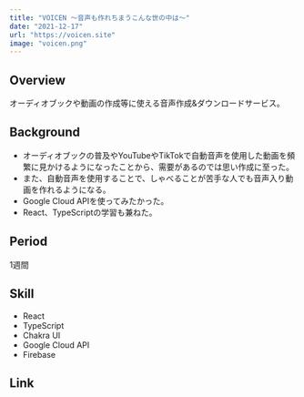 ```yaml
---
title: "VOICEN 〜音声も作れちまうこんな世の中は〜"
date: "2021-12-17"
url: "https://voicen.site"
image: "voicen.png"
---
```


## Overview
オーディオブックや動画の作成等に使える音声作成&ダウンロードサービス。

## Background
* オーディオブックの普及やYouTubeやTikTokで自動音声を使用した動画を頻繁に見かけるようになったことから、需要があるのでは思い作成に至った。
* また、自動音声を使用することで、しゃべることが苦手な人でも音声入り動画を作れるようになる。
* Google Cloud APIを使ってみたかった。
* React、TypeScriptの学習も兼ねた。

## Period
1週間

## Skill
* React
* TypeScript
* Chakra UI
* Google Cloud API
* Firebase

## Link

